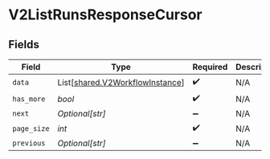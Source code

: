 # V2ListRunsResponseCursor


## Fields

| Field                                                                        | Type                                                                         | Required                                                                     | Description                                                                  | Example                                                                      |
| ---------------------------------------------------------------------------- | ---------------------------------------------------------------------------- | ---------------------------------------------------------------------------- | ---------------------------------------------------------------------------- | ---------------------------------------------------------------------------- |
| `data`                                                                       | List[[shared.V2WorkflowInstance](../../models/shared/v2workflowinstance.md)] | :heavy_check_mark:                                                           | N/A                                                                          |                                                                              |
| `has_more`                                                                   | *bool*                                                                       | :heavy_check_mark:                                                           | N/A                                                                          | false                                                                        |
| `next`                                                                       | *Optional[str]*                                                              | :heavy_minus_sign:                                                           | N/A                                                                          |                                                                              |
| `page_size`                                                                  | *int*                                                                        | :heavy_check_mark:                                                           | N/A                                                                          | 15                                                                           |
| `previous`                                                                   | *Optional[str]*                                                              | :heavy_minus_sign:                                                           | N/A                                                                          | YXVsdCBhbmQgYSBtYXhpbXVtIG1heF9yZXN1bHRzLol=                                 |